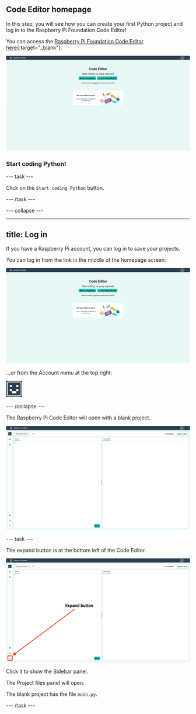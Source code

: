 ## Code Editor homepage

In this step, you will see how you can create your first Python project and log in to the Raspberry Pi Foundation Code Editor! 

You can access the [Raspberry Pi Foundation Code Editor here](https://editor.raspberrypi.org/en/){:target="_blank"}.

![The Raspberry Pi Foundation Code Editor homepage screen. Two buttons are shown: "Start coding Python" and "Start coding HTML/CSS". There are also links to the Python and Web project paths.](images/home.png)

### Start coding Python!

--- task ---

Click on the `Start coding Python` button.

--- /task ---

--- collapse ---

---
title: Log in
---

If you have a Raspberry Pi account, you can log in to save your projects.

You can log in from the link in the middle of the homepage screen:

![The Code Editor homepage screen. Two buttons are shown: "Start coding Python" and "Start coding HTML/CSS". There are also links to the Python and Web project paths.](images/home.png)

...or from the Account menu at the top right:

![The Account menu icon - a face drawn out of blocks.](images/account_menu_icon.png)

--- /collapse ---

The Raspberry Pi Code Editor will open with a blank project.

![The Raspberry Pi Code Editor screen.](images/editor-python-blank.png)

--- task ---

The expand button is at the bottom left of the Code Editor. 

![A screenshot of the Code Editor showing the expand button highlighted and labelled.](images/expand-button-python.png)

Click it to show the Sidebar panel.

The Project files panel will open.

The blank project has the file `main.py`.

--- /task ---
